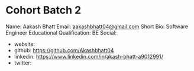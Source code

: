 # Cohort Batch 2

Name: Aakash Bhatt
Email: aakashbhatt04@gmail.com
Short Bio: Software Engineer
Educational Qualification: BE
Social:
  - website: 
  - github: https://github.com/Akashbhatt04
  - linkedin: https://www.linkedin.com/in/akash-bhatt-a9012991/
  - twitter: 

